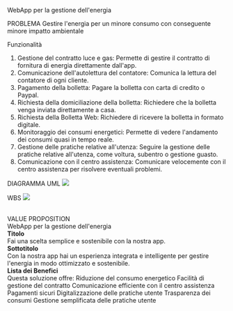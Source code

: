 WebApp per la gestione dell'energia

PROBLEMA
Gestire l'energia per un minore consumo con conseguente minore impatto ambientale 

Funzionalità
1. Gestione del contratto luce e gas: Permette di gestire il contratto di fornitura di energia direttamente dall'app.
2. Comunicazione dell'autolettura del contatore: Comunica la lettura del  contatore di ogni cliente.
3. Pagamento della bolletta: Pagare la bolletta con carta di credito o Paypal.
4. Richiesta della domiciliazione della bolletta: Richiedere che la bolletta venga inviata direttamente a casa.
5. Richiesta della Bolletta Web: Richiedere di ricevere la bolletta in formato digitale.
6. Monitoraggio dei consumi energetici: Permette di vedere l'andamento dei  consumi quasi in tempo reale.
7. Gestione delle pratiche relative all'utenza: Seguire la gestione delle pratiche relative all'utenza, come voltura, subentro o gestione guasto.
8. Comunicazione con il centro assistenza: Comunicare velocemente con il centro assistenza per risolvere eventuali problemi.

DIAGRAMMA UML
<img src="https://yuml.me/diagram/usecase/[Utente%20visitatore]-(Sign%20In),[Utente%20visitatore]-(Ricezione%20bolletta),(Ricezione%20Bolletta)%3E(Bolletta%20Telematica),(Ricezione%20Bolletta)%3E(Bolletta%20Cartacea),(Sign%20In)%3C(Cambio%20Password),(Sign%20In)%3E(Compra%20un%20Piano),[Utente%20Autenticato]-(Compra%20un%20piano),(Compra%20un%20piano)%3E(Checkout),[Utente%20Autenticato]-(Problemi),(Problemi)%3C(Comunicazione%20centro%20assistenza),[Utente%20Autenticato]-(Gestione%20del%20contratto),(Gestione%20del%20contratto)-(Luce),(Gestione%20del%20contratto)-(Gas),(Luce)%3C(Pagamento%20bolletta),(Gas)%3C(Pagamento%20bolletta),[Utente%20Autenticato]-(Pagamento%20Bolletta),(Pagamento%20Bolletta)%3E(Checkout),(Checkout)-(Aggiungi%20una%20carta),(Aggiungi%20una%20carta)%3E[Staff%20bancario],">

WBS
<img src="[Pietro Moscheni WBS.pdf](https://github.com/MoscheniPietro/Progetto-GEP/files/13539317/Pietro.Moscheni.WBS.pdf)">

<br>VALUE PROPOSITION</br>
WebApp per la gestione dell'energia 
<br><b>Titolo</b></br>
Fai una scelta semplice e sostenibile con la nostra app.
<br><b>Sottotitolo</b></br>
Con la nostra app hai un esperienza integrata e intelligente per gestire l'energia in modo ottimizzato e sostenibile.
<br><b>Lista dei Benefici</b></br>
Questa soluzione offre:
Riduzione del consumo energetico
Facilità di gestione del contratto
Comunicazione efficiente con il centro assistenza
Pagamenti sicuri
Digitalizzazione delle pratiche utente
Trasparenza dei consumi
Gestione semplificata delle pratiche utente
